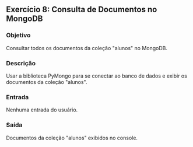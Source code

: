 
## Exercício 8: Consulta de Documentos no MongoDB

### Objetivo
Consultar todos os documentos da coleção "alunos" no MongoDB.

### Descrição
Usar a biblioteca PyMongo para se conectar ao banco de dados e exibir os documentos da coleção "alunos".

### Entrada
Nenhuma entrada do usuário.

### Saída
Documentos da coleção "alunos" exibidos no console.

